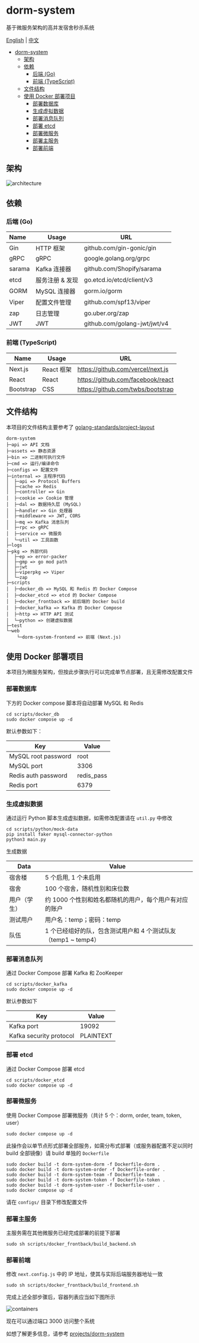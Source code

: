 # dorm-system

基于微服务架构的高并发宿舍秒杀系统

[English](./README.md) | [中文](./README-cn.md)

- [dorm-system](#dorm-system)
  - [架构](#架构)
  - [依赖](#依赖)
    - [后端 (Go)](#后端-go)
    - [前端 (TypeScript)](#前端-typescript)
  - [文件结构](#文件结构)
  - [使用 Docker 部署项目](#使用-docker-部署项目)
    - [部署数据库](#部署数据库)
    - [生成虚拟数据](#生成虚拟数据)
    - [部署消息队列](#部署消息队列)
    - [部署 etcd](#部署-etcd)
    - [部署微服务](#部署微服务)
    - [部署主服务](#部署主服务)
    - [部署前端](#部署前端)

## 架构

![architecture](./assets/img/architecture.png)

## 依赖

### 后端 (Go)

| Name   | Usage     | URL                          |
|:-------|-----------|------------------------------|
| Gin    | HTTP 框架   | github.com/gin-gonic/gin     |
| gRPC   | gRPC      | google.golang.org/grpc       |
| sarama | Kafka 连接器 | github.com/Shopify/sarama    |
| etcd   | 服务注册 & 发现 | go.etcd.io/etcd/client/v3    |
| GORM   | MySQL 连接器 | gorm.io/gorm                 |
| Viper  | 配置文件管理    | github.com/spf13/viper       |
| zap    | 日志管理      | go.uber.org/zap              |
| JWT    | JWT       | github.com/golang-jwt/jwt/v4 |

### 前端 (TypeScript)

| Name      | Usage    | URL                                 |
|-----------|----------|-------------------------------------|
| Next.js   | React 框架 | <https://github.com/vercel/next.js> |
| React     | React    | <https://github.com/facebook/react> |
| Bootstrap | CSS      | <https://github.com/twbs/bootstrap> |

## 文件结构

本项目的文件结构主要参考了 [golang-standards/project-layout](https://github.com/golang-standards/project-layout)

```text
dorm-system
├─api => API 文档
├─assets => 静态资源
├─bin => 二进制可执行文件
├─cmd => 运行/编译命令
├─configs => 配置文件
├─internal => 主程序代码
│  ├─api => Protocol Buffers
│  ├─cache => Redis
│  ├─controller => Gin
│  ├─cookie => Cookie 管理
│  ├─dal => 数据持久层 (MySQL)
│  ├─handler => Gin 处理器
│  ├─middleware => JWT, CORS
│  ├─mq => Kafka 消息队列
│  ├─rpc => gRPC
│  ├─service => 微服务
│  └─util => 工具函数
├─logs
├─pkg => 外部代码
│  ├─ep => error-packer
│  ├─gmp => go mod path
│  ├─jwt
│  ├─viperpkg => Viper
│  └─zap
├─scripts
│  ├─docker_db => MySQL 和 Redis 的 Docker Compose
│  ├─docker_etcd => etcd 的 Docker Compose
│  ├─docker_frontback => 前后端的 Docker build
│  ├─docker_kafka => Kafka 的 Docker Compose
│  ├─http => HTTP API 测试
│  └─python => 创建虚拟数据
├─test
└─web
    └─dorm-system-frontend => 前端 (Next.js)
```

## 使用 Docker 部署项目

本项目为微服务架构，但按此步骤执行可以完成单节点部署，且无需修改配置文件

### 部署数据库

下方的 Docker compose 脚本将自动部署 MySQL 和 Redis

```shell
cd scripts/docker_db
sudo docker compose up -d
```

默认参数如下：

| Key                 | Value      |
|---------------------|------------|
| MySQL root password | root       |
| MySQL port          | 3306       |
| Redis auth password | redis_pass |
| Redis port          | 6379       |

### 生成虚拟数据

通过运行 Python 脚本生成虚拟数据，如需修改配置请在 `util.py` 中修改

```shell
cd scripts/python/mock-data
pip install faker mysql-connector-python
python3 main.py
```

生成数据

| Data   | Value                                    |
|--------|------------------------------------------|
| 宿舍楼    | 5 个启用, 1 个未启用                            |
| 宿舍     | 100 个宿舍，随机性别和床位数                         |
| 用户（学生） | 约 1000 个性别和姓名都随机的用户，每个用户有对应的账户           |
| 测试用户   | 用户名：temp；密码：temp                         |
| 队伍     | 1 个已经组好的队，包含测试用户和 4 个测试队友（temp1 ~ temp4） |

### 部署消息队列

通过 Docker Compose 部署 Kafka 和 ZooKeeper

```shell
cd scripts/docker_kafka
sudo docker compose up -d
```

默认参数如下

| Key                     | Value     |
|-------------------------|-----------|
| Kafka port              | 19092     |
| Kafka security protocol | PLAINTEXT |

### 部署 etcd

通过 Docker Compose 部署 etcd

```shell
cd scripts/docker_etcd
sudo docker compose up -d
```

### 部署微服务

使用 Docker Compose 部署微服务（共计 5 个：dorm, order, team, token, user）

```shell
sudo docker compose up -d
```

此操作会以单节点形式部署全部服务，如需分布式部署（或服务器配置不足以同时 build 全部镜像）请 build 单独的 `Dockerfile`

```shell
sudo docker build -t dorm-system-dorm -f Dockerfile-dorm .
sudo docker build -t dorm-system-order -f Dockerfile-order .
sudo docker build -t dorm-system-team -f Dockerfile-team .
sudo docker build -t dorm-system-token -f Dockerfile-token .
sudo docker build -t dorm-system-user -f Dockerfile-user .
sudo docker compose up -d
```

请在 `configs/` 目录下修改配置文件

### 部署主服务

主服务需在其他微服务已经完成部署的前提下部署

```shell
sudo sh scripts/docker_frontback/build_backend.sh
```

### 部署前端

修改 `next.config.js` 中的 IP 地址，使其与实际后端服务器地址一致

```shell
sudo sh scripts/docker_frontback/build_frontend.sh
```

完成上述全部步骤后，容器列表应当如下图所示

![containers](./assets/img/containers.png)

现在可以通过端口 3000 访问整个系统

如想了解更多信息，请参考 [projects/dorm-system](https://zengyh.com/projects/dorm-system)
